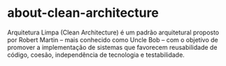 # about-clean-architecture
Arquitetura Limpa (Clean Architecture) é um padrão arquitetural proposto por Robert Martin – mais conhecido como Uncle Bob – com o objetivo de promover a implementação de sistemas que favorecem reusabilidade de código, coesão, independência de tecnologia e testabilidade.
